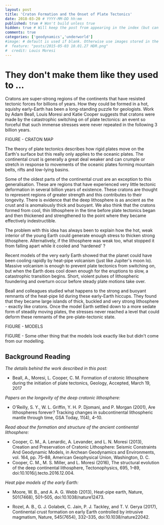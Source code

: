 ```yaml
---
layout: post
title: 'Craton Formation and the Onset of Plate Tectonics'
date: 2018-03-20 # YYYY-MM-DD hh:mm
published: true # Won't build unless true
hidden: true # Will keep the post from appearing in the index (but can be previewed if the link is known)
comments: true
categories: ['geodynamics','underworld']
#image: # default is used if blank. Otherwise use images stored in the _images/posts folder
#  feature: "posts/2015-05-03 10.01.27 HDR.png"
#  credit: Louis Moresi
---
```


# They don't make them like they used to ...

Cratons are super-strong regions of the continents that have resisted tectonic
forces for billions of years. How they could be formed in a hot, squishy
early-Earth has been a long-standing puzzle for geologists. Work by Adam Beall,
Louis Moresi and Katie Cooper suggests that cratons were made by the catastrophic switching on of plate tectonics: an event so forceful that such immense stresses were never repeated in the following 3 billion years.

FIGURE - CRATON MAP

The theory of plate tectonics describes how rigid plates move on the Earth's
surface but this really only applies to the oceanic plates. The continental
crust is generally a great deal weaker and can crumple or stretch in
response to movements of the oceanic plates forming mountain belts, rifts and
low-lying basins.

Some of the oldest parts of the continental crust are an exception to this
generalisation. These are regions that have experienced very little tectonic
deformation in several billion years of existence. These cratons are thought to
represent regions of greater strength and this contributes to their longevity.
There is evidence that the deep lithosphere is as ancient as the crust and is
anomalously thick and buoyant. We also think that the cratons formed from cool,
thin lithosphere in the time before plate tectonics began and then thickened
and strengthened to the point where they became effectively indestructible.

The problem with this idea has always been to explain how the hot, weak
interior of the young Earth could generate enough stress to thicken strong
lithosphere. Alternatively, if the lithosphere was weak too, what stopped it
from falling apart while it cooled and 'hardened' ?

Recent models of the very early Earth showed that the planet could have been
cooling rapidly by heat-pipe volcanism (just like Jupiter's moon Io). Massive
volcanism is enough to prevent plate tectonics from switching on, but when the Earth does cool down enough for the eruptions to slow, a catastrophic transition
begins. Short, violent pulses of lithospheric foundering and overturn occur before
steady plate motions take over.   

Beall and colleagues studied what happens to the strong and buoyant remnants of the heat-pipe lid during these early-Earth hiccups. They found that they became large islands of thick, buckled and very strong lithosphere - exactly like cratons.
Once the model Earth settled down to a more sedate form of steadily moving
plates, the stresses never reached a level that could deform these remnants of
the pre-plate-tectonic state.

FIGURE - MODELS

FIGURE - Some other thing that the models look exactly like but didn't come from our modelling.


## Background Reading

*The details behind the work described in this post:*

  - Beall, A., Moresi, L. Cooper, C. M. Formation of cratonic lithosphere during the initiation of plate tectonics, Geology, Accepted, March 19, 2017

*Papers on the longevity of the deep cratonic lithosphere:*

  - O'Reilly, S. Y., W. L. Griffin, Y. H. P. Djomani, and P. Morgan (2001), Are lithospheres forever? Tracking changes in subcontinental lithospheric mantle through time, GSA Today, 11(4), 4–10.

*Read about the formation and structure of the ancient continental lithosphere:*
   - Cooper, C. M., A. Lenardic, A. Levander, and L. N. Moresi (2013), Creation and Preservation of Cratonic Lithosphere: Seismic Constraints And Geodynamic Models, in Archean Geodynamics and Environments, vol. 164, pp. 75–88, American Geophysical Union, Washington, D. C.
   -  Cooper, C. M., M. S. Miller, and L. Moresi (2016), The structural evolution of the deep continental lithosphere, Tectonophysics, 695, 1–89, doi:10.1016/j.tecto.2016.12.004.

*Heat pipe models of the early Earth:*

   - Moore, W. B., and A. A. G. Webb (2013), Heat-pipe earth, Nature, 501(7468), 501–505, doi:10.1038/nature12473.

   - Rozel, A. B., G. J. Golabek, C. Jain, P. J. Tackley, and T. V. Gerya (2017), Continental crust formation on early Earth controlled by intrusive magmatism, Nature, 545(7654), 332–335, doi:10.1038/nature22042.
